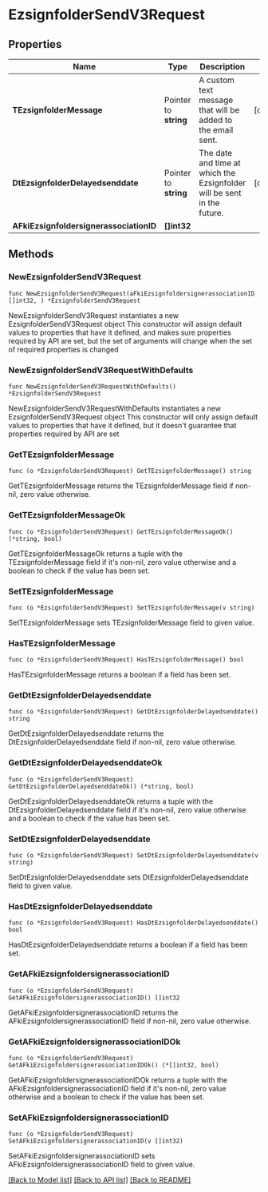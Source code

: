 # EzsignfolderSendV3Request

## Properties

Name | Type | Description | Notes
------------ | ------------- | ------------- | -------------
**TEzsignfolderMessage** | Pointer to **string** | A custom text message that will be added to the email sent. | [optional] 
**DtEzsignfolderDelayedsenddate** | Pointer to **string** | The date and time at which the Ezsignfolder will be sent in the future. | [optional] 
**AFkiEzsignfoldersignerassociationID** | **[]int32** |  | 

## Methods

### NewEzsignfolderSendV3Request

`func NewEzsignfolderSendV3Request(aFkiEzsignfoldersignerassociationID []int32, ) *EzsignfolderSendV3Request`

NewEzsignfolderSendV3Request instantiates a new EzsignfolderSendV3Request object
This constructor will assign default values to properties that have it defined,
and makes sure properties required by API are set, but the set of arguments
will change when the set of required properties is changed

### NewEzsignfolderSendV3RequestWithDefaults

`func NewEzsignfolderSendV3RequestWithDefaults() *EzsignfolderSendV3Request`

NewEzsignfolderSendV3RequestWithDefaults instantiates a new EzsignfolderSendV3Request object
This constructor will only assign default values to properties that have it defined,
but it doesn't guarantee that properties required by API are set

### GetTEzsignfolderMessage

`func (o *EzsignfolderSendV3Request) GetTEzsignfolderMessage() string`

GetTEzsignfolderMessage returns the TEzsignfolderMessage field if non-nil, zero value otherwise.

### GetTEzsignfolderMessageOk

`func (o *EzsignfolderSendV3Request) GetTEzsignfolderMessageOk() (*string, bool)`

GetTEzsignfolderMessageOk returns a tuple with the TEzsignfolderMessage field if it's non-nil, zero value otherwise
and a boolean to check if the value has been set.

### SetTEzsignfolderMessage

`func (o *EzsignfolderSendV3Request) SetTEzsignfolderMessage(v string)`

SetTEzsignfolderMessage sets TEzsignfolderMessage field to given value.

### HasTEzsignfolderMessage

`func (o *EzsignfolderSendV3Request) HasTEzsignfolderMessage() bool`

HasTEzsignfolderMessage returns a boolean if a field has been set.

### GetDtEzsignfolderDelayedsenddate

`func (o *EzsignfolderSendV3Request) GetDtEzsignfolderDelayedsenddate() string`

GetDtEzsignfolderDelayedsenddate returns the DtEzsignfolderDelayedsenddate field if non-nil, zero value otherwise.

### GetDtEzsignfolderDelayedsenddateOk

`func (o *EzsignfolderSendV3Request) GetDtEzsignfolderDelayedsenddateOk() (*string, bool)`

GetDtEzsignfolderDelayedsenddateOk returns a tuple with the DtEzsignfolderDelayedsenddate field if it's non-nil, zero value otherwise
and a boolean to check if the value has been set.

### SetDtEzsignfolderDelayedsenddate

`func (o *EzsignfolderSendV3Request) SetDtEzsignfolderDelayedsenddate(v string)`

SetDtEzsignfolderDelayedsenddate sets DtEzsignfolderDelayedsenddate field to given value.

### HasDtEzsignfolderDelayedsenddate

`func (o *EzsignfolderSendV3Request) HasDtEzsignfolderDelayedsenddate() bool`

HasDtEzsignfolderDelayedsenddate returns a boolean if a field has been set.

### GetAFkiEzsignfoldersignerassociationID

`func (o *EzsignfolderSendV3Request) GetAFkiEzsignfoldersignerassociationID() []int32`

GetAFkiEzsignfoldersignerassociationID returns the AFkiEzsignfoldersignerassociationID field if non-nil, zero value otherwise.

### GetAFkiEzsignfoldersignerassociationIDOk

`func (o *EzsignfolderSendV3Request) GetAFkiEzsignfoldersignerassociationIDOk() (*[]int32, bool)`

GetAFkiEzsignfoldersignerassociationIDOk returns a tuple with the AFkiEzsignfoldersignerassociationID field if it's non-nil, zero value otherwise
and a boolean to check if the value has been set.

### SetAFkiEzsignfoldersignerassociationID

`func (o *EzsignfolderSendV3Request) SetAFkiEzsignfoldersignerassociationID(v []int32)`

SetAFkiEzsignfoldersignerassociationID sets AFkiEzsignfoldersignerassociationID field to given value.



[[Back to Model list]](../README.md#documentation-for-models) [[Back to API list]](../README.md#documentation-for-api-endpoints) [[Back to README]](../README.md)


